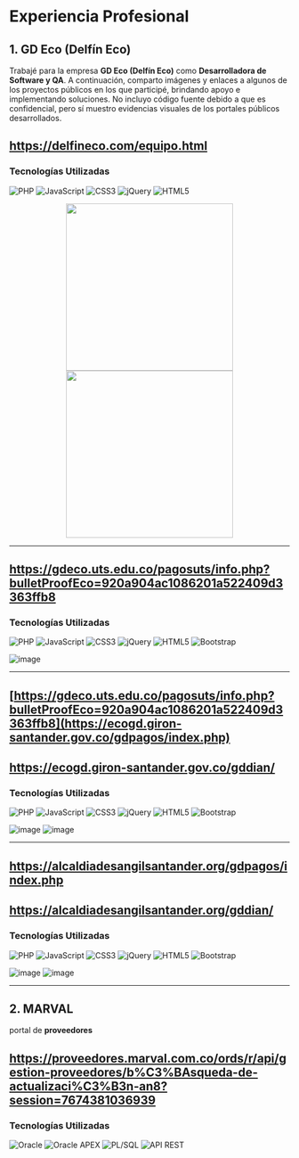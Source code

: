 # Experiencia Profesional

## 1. GD Eco (Delfín Eco)

Trabajé para la empresa **GD Eco (Delfín Eco)** como **Desarrolladora de Software y QA**. A continuación, comparto imágenes y enlaces a algunos de los proyectos públicos en los que participé, brindando apoyo e implementando soluciones.
No incluyo código fuente debido a que es confidencial, pero sí muestro evidencias visuales de los portales públicos desarrollados.

## https://delfineco.com/equipo.html

### Tecnologías Utilizadas

<p align="left">
  <img src="https://img.shields.io/badge/PHP-777BB4?style=for-the-badge&logo=php&logoColor=white" alt="PHP"/>
  <img src="https://img.shields.io/badge/JavaScript-F7DF1E?style=for-the-badge&logo=javascript&logoColor=black" alt="JavaScript"/>
  <img src="https://img.shields.io/badge/CSS-1572B6?style=for-the-badge&logo=css3&logoColor=white" alt="CSS3"/>
  <img src="https://img.shields.io/badge/jQuery-0769AD?style=for-the-badge&logo=jquery&logoColor=white" alt="jQuery"/>
  <img src="https://img.shields.io/badge/HTML-E34F26?style=for-the-badge&logo=html5&logoColor=white" alt="HTML5"/>
</p>

<p align="center">
  <img src="https://github.com/user-attachments/assets/694463db-e9ff-4403-9ead-cdd5f8f83083" width="300"/>
  <img src="https://github.com/user-attachments/assets/5b74435e-a0f3-4f8c-a72a-c3c019404ca2" width="300"/>
</p>

------------------------------------------------------------------------------------------
## https://gdeco.uts.edu.co/pagosuts/info.php?bulletProofEco=920a904ac1086201a522409d3363ffb8

### Tecnologías Utilizadas

<p align="left">
  <img src="https://img.shields.io/badge/PHP-777BB4?style=for-the-badge&logo=php&logoColor=white" alt="PHP"/>
  <img src="https://img.shields.io/badge/JavaScript-F7DF1E?style=for-the-badge&logo=javascript&logoColor=black" alt="JavaScript"/>
  <img src="https://img.shields.io/badge/CSS-1572B6?style=for-the-badge&logo=css3&logoColor=white" alt="CSS3"/>
  <img src="https://img.shields.io/badge/jQuery-0769AD?style=for-the-badge&logo=jquery&logoColor=white" alt="jQuery"/>
  <img src="https://img.shields.io/badge/HTML-E34F26?style=for-the-badge&logo=html5&logoColor=white" alt="HTML5"/>
  <img src="https://img.shields.io/badge/Bootstrap-7952B3?style=for-the-badge&logo=bootstrap&logoColor=white" alt="Bootstrap"/>

</p>

![image](https://github.com/user-attachments/assets/81f8b6ef-8ea2-490c-8dc9-24e8994be889)

------------------------------------------------------------------------------------------
## [https://gdeco.uts.edu.co/pagosuts/info.php?bulletProofEco=920a904ac1086201a522409d3363ffb8](https://ecogd.giron-santander.gov.co/gdpagos/index.php) 
## https://ecogd.giron-santander.gov.co/gddian/

### Tecnologías Utilizadas

<p align="left">
  <img src="https://img.shields.io/badge/PHP-777BB4?style=for-the-badge&logo=php&logoColor=white" alt="PHP"/>
  <img src="https://img.shields.io/badge/JavaScript-F7DF1E?style=for-the-badge&logo=javascript&logoColor=black" alt="JavaScript"/>
  <img src="https://img.shields.io/badge/CSS-1572B6?style=for-the-badge&logo=css3&logoColor=white" alt="CSS3"/>
  <img src="https://img.shields.io/badge/jQuery-0769AD?style=for-the-badge&logo=jquery&logoColor=white" alt="jQuery"/>
  <img src="https://img.shields.io/badge/HTML-E34F26?style=for-the-badge&logo=html5&logoColor=white" alt="HTML5"/>
  <img src="https://img.shields.io/badge/Bootstrap-7952B3?style=for-the-badge&logo=bootstrap&logoColor=white" alt="Bootstrap"/>

</p>

![image](https://github.com/user-attachments/assets/21cdbf2f-396c-4417-b053-90da327b2ab4)
![image](https://github.com/user-attachments/assets/badf79cf-c30a-4f46-835d-071aaff431a8)

------------------------------------------------------------------------------------------
## https://alcaldiadesangilsantander.org/gdpagos/index.php
## https://alcaldiadesangilsantander.org/gddian/

### Tecnologías Utilizadas

<p align="left">
  <img src="https://img.shields.io/badge/PHP-777BB4?style=for-the-badge&logo=php&logoColor=white" alt="PHP"/>
  <img src="https://img.shields.io/badge/JavaScript-F7DF1E?style=for-the-badge&logo=javascript&logoColor=black" alt="JavaScript"/>
  <img src="https://img.shields.io/badge/CSS-1572B6?style=for-the-badge&logo=css3&logoColor=white" alt="CSS3"/>
  <img src="https://img.shields.io/badge/jQuery-0769AD?style=for-the-badge&logo=jquery&logoColor=white" alt="jQuery"/>
  <img src="https://img.shields.io/badge/HTML-E34F26?style=for-the-badge&logo=html5&logoColor=white" alt="HTML5"/>
  <img src="https://img.shields.io/badge/Bootstrap-7952B3?style=for-the-badge&logo=bootstrap&logoColor=white" alt="Bootstrap"/>
</p>

![image](https://github.com/user-attachments/assets/3e310196-e523-4ecf-af0f-c6a7991de7ba)
![image](https://github.com/user-attachments/assets/3a8f0538-bc44-42ad-a975-a2c6a1b02f4e)

------------------------------------------------------------------------------------------

## 2. MARVAL

portal de **proveedores**

## https://proveedores.marval.com.co/ords/r/api/gestion-proveedores/b%C3%BAsqueda-de-actualizaci%C3%B3n-an8?session=7674381036939

### Tecnologías Utilizadas

<p align="left">
<img src="https://img.shields.io/badge/Oracle-F80000?style=for-the-badge&logo=oracle&logoColor=white" alt="Oracle"/>
<img src="https://img.shields.io/badge/Oracle%20APEX-336791?style=for-the-badge&logo=apachespark&logoColor=white" alt="Oracle APEX"/>
<img src="https://img.shields.io/badge/PL%2FSQL-003B57?style=for-the-badge&logo=oracle&logoColor=white" alt="PL/SQL"/>
<img src="https://img.shields.io/badge/API_REST-6DB33F?style=for-the-badge&logo=spring&logoColor=white" alt="API REST"/>
</p>


